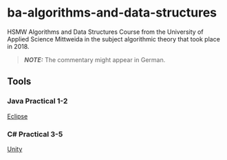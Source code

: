 # ba-algorithms-and-data-structures

HSMW Algorithms and Data Structures Course from the University of Applied Science Mittweida in the subject algorithmic theory that took place in 2018.

> **_NOTE:_** The commentary might appear in German.

## Tools

### Java Practical 1-2
[Eclipse](https://www.eclipse.org)

### C# Practical 3-5
[Unity](https://unity.com/)
